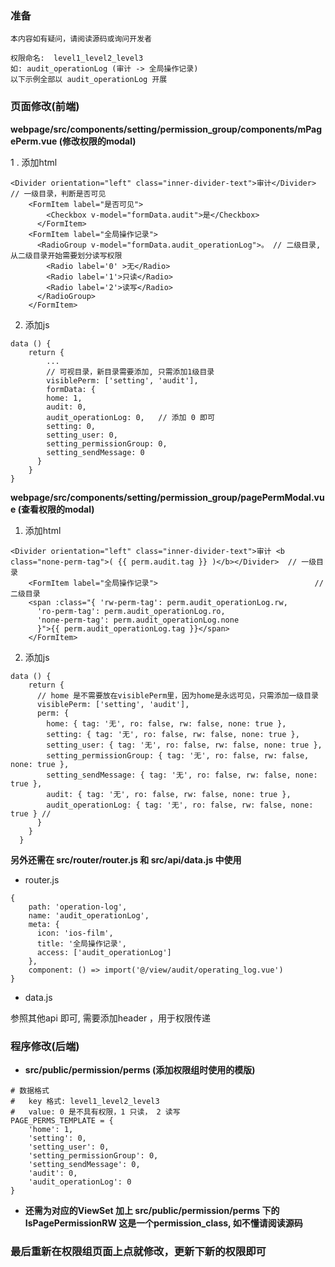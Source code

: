 ### 准备

`本内容如有疑问，请阅读源码或询问开发者` 

```
权限命名:  level1_level2_level3
如: audit_operationLog (审计 -> 全局操作记录)
以下示例全部以 audit_operationLog 开展
```

### 页面修改(前端)

**webpage/src/components/setting/permission_group/components/mPagePerm.vue (修改权限的modal)**

1 . 添加html 

```
<Divider orientation="left" class="inner-divider-text">审计</Divider>  // 一级目录，判断是否可见
	<FormItem label="是否可见">
	    <Checkbox v-model="formData.audit">是</Checkbox>
	  </FormItem>
	<FormItem label="全局操作记录">
	  <RadioGroup v-model="formData.audit_operationLog">。 // 二级目录, 从二级目录开始需要划分读写权限
	    <Radio label='0' >无</Radio>
	    <Radio label='1'>只读</Radio>
	    <Radio label='2'>读写</Radio>
	  </RadioGroup>
	</FormItem>
```

2. 添加js

```
data () {
	return {
		...
		// 可视目录，新目录需要添加, 只需添加1级目录
      	visiblePerm: ['setting', 'audit'],
      	formData: {
        home: 1,
        audit: 0,
        audit_operationLog: 0,   // 添加 0 即可
        setting: 0,
        setting_user: 0,
        setting_permissionGroup: 0,
        setting_sendMessage: 0
      }
	}
}
```

**webpage/src/components/setting/permission_group/pagePermModal.vue (查看权限的modal)**
1. 添加html
```
<Divider orientation="left" class="inner-divider-text">审计 <b class="none-perm-tag">( {{ perm.audit.tag }} )</b></Divider>  // 一级目录
	<FormItem label="全局操作记录">									// 二级目录
	<span :class="{ 'rw-perm-tag': perm.audit_operationLog.rw,
	  'ro-perm-tag': perm.audit_operationLog.ro,
	  'none-perm-tag': perm.audit_operationLog.none
	  }">{{ perm.audit_operationLog.tag }}</span>
	</FormItem>
```

2. 添加js

```
data () {
    return {
      // home 是不需要放在visiblePerm里，因为home是永远可见，只需添加一级目录
      visiblePerm: ['setting', 'audit'],
      perm: {
        home: { tag: '无', ro: false, rw: false, none: true },
        setting: { tag: '无', ro: false, rw: false, none: true },
        setting_user: { tag: '无', ro: false, rw: false, none: true },
        setting_permissionGroup: { tag: '无', ro: false, rw: false, none: true },
        setting_sendMessage: { tag: '无', ro: false, rw: false, none: true },
        audit: { tag: '无', ro: false, rw: false, none: true },
        audit_operationLog: { tag: '无', ro: false, rw: false, none: true } //
      }
    }
  }
```

**另外还需在 src/router/router.js 和 src/api/data.js 中使用**
* router.js

```
{
	path: 'operation-log',
	name: 'audit_operationLog',
	meta: {
	  icon: 'ios-film',
	  title: '全局操作记录',
	  access: ['audit_operationLog']
	},
	component: () => import('@/view/audit/operating_log.vue')
}
```
* data.js


参照其他api 即可, 需要添加header ，用于权限传递


### 程序修改(后端)

* **src/public/permission/perms (添加权限组时使用的模版)**

```
# 数据格式
#   key 格式: level1_level2_level3
#   value: 0 是不具有权限，1 只读， 2 读写
PAGE_PERMS_TEMPLATE = {
    'home': 1,
    'setting': 0,
    'setting_user': 0,
    'setting_permissionGroup': 0,
    'setting_sendMessage': 0,
    'audit': 0,
    'audit_operationLog': 0
}
```

* **还需为对应的ViewSet 加上 src/public/permission/perms 下的 IsPagePermissionRW 这是一个permission_class, 如不懂请阅读源码**


### 最后重新在权限组页面上点就修改，更新下新的权限即可








